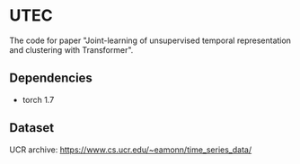 # UTEC
The code for paper "Joint-learning of unsupervised temporal representation and clustering with Transformer".

## Dependencies
* torch 1.7 

## Dataset
UCR archive: https://www.cs.ucr.edu/~eamonn/time_series_data/

